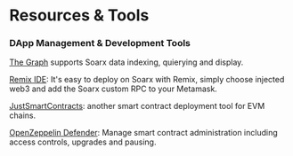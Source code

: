 # Resources & Tools

### DApp Management & Development Tools

[The Graph](https://thegraph.com) supports Soarx data indexing, quierying and display.

[Remix IDE](https://remix-project.org/): It's easy to deploy on Soarx with Remix, simply choose injected web3 and add the Soarx custom RPC to your Metamask.

[JustSmartContracts](https://justsmartcontracts.dev/): another smart contract deployment tool for EVM chains.&#x20;

[OpenZeppelin Defender](https://defender.openzeppelin.com): Manage smart contract administration including access controls, upgrades and pausing.



